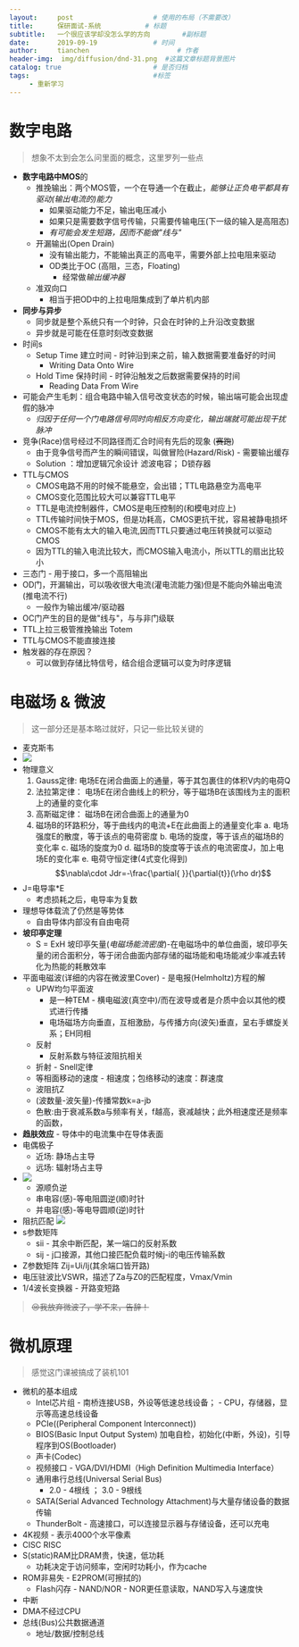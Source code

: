 ```yaml
---
layout:     post                    # 使用的布局（不需要改）
title:      保研面试-系统           # 标题 
subtitle:   一个很应该学却没怎么学的方向        #副标题
date:       2019-09-19              # 时间
author:     tianchen                      # 作者
header-img:  img/diffusion/dnd-31.png  #这篇文章标题背景图片  
catalog: true                       # 是否归档
tags:                               #标签
     - 重新学习
---
```


# 数字电路

> 想象不太到会怎么问里面的概念，这里罗列一些点

* **数字电路中MOS**的
     * 推挽输出：两个MOS管，一个在导通一个在截止，*能够让正负电平都具有驱动(输出电流的)能力*
          * 如果驱动能力不足，输出电压减小
          * 如果只是需要数字信号传输，只需要传输电压(下一级的输入是高阻态)
          * *有可能会发生短路，因而不能做"线与"*
     * 开漏输出(Open Drain)   
          * 没有输出能力，不能输出真正的高电平，需要外部上拉电阻来驱动
          * OD类比于OC (高阻，三态，Floating)
               * 经常做*输出缓冲器*
     * 准双向口
          * 相当于把OD中的上拉电阻集成到了单片机内部
* **同步与异步**
     * 同步就是整个系统只有一个时钟，只会在时钟的上升沿改变数据
     * 异步就是可能在任意时刻改变数据
* 时间s
     * Setup Time 建立时间 - 时钟沿到来之前，输入数据需要准备好的时间
          * Writing Data Onto Wire
     * Hold Time 保持时间 - 时钟沿触发之后数据需要保持的时间
          * Reading Data From Wire
* 可能会产生毛刺：组合电路中输入信号改变状态的时候，输出端可能会出现虚假的脉冲
     * *归因于任何一个门电路信号同时向相反方向变化，输出端就可能出现干扰脉冲*
* 竞争(Race)信号经过不同路径而汇合时间有先后的现象 (~~赛跑~~)
     * 由于竞争信号而产生的瞬间错误，叫做冒险(Hazard/Risk) - 需要输出缓存
     * Solution ：增加逻辑冗余设计 滤波电容； D锁存器
* TTL与CMOS    
     * CMOS电路不用的时候不能悬空，会出错；TTL电路悬空为高电平
     * CMOS变化范围比较大可以兼容TTL电平
     * TTL是电流控制器件，CMOS是电压控制的(和模电对应上)
     * TTL传输时间快于MOS，但是功耗高，CMOS更抗干扰，容易被静电损坏
     * CMOS不能有太大的输入电流,因而TTL只要通过电压转换就可以驱动CMOS
     * 因为TTL的输入电流比较大，而CMOS输入电流小，所以TTL的扇出比较小
* 三态门 - 用于接口，多一个高阻输出
* OD门，开漏输出，可以吸收很大电流(灌电流能力强)但是不能向外输出电流(推电流不行)
     * 一般作为输出缓冲/驱动器
* OC门产生的目的是做"线与"，与与非门级联
* TTL上拉三极管推挽输出 Totem
* TTL与CMOS不能直接连接  
* 触发器的存在原因？
     * 可以做到存储比特信号，结合组合逻辑可以变为时序逻辑

# 电磁场 & 微波
> 这一部分还是基本略过就好，只记一些比较关键的

* 麦克斯韦
* ![](https://github.com/A-suozhang/MyPicBed/raw/master/img/20190919221857.png)
* 物理意义
     1. Gauss定律: 电场E在闭合曲面上的通量，等于其包裹住的体积V内的电荷Q
     2. 法拉第定律： 电场E在闭合曲线上的积分，等于磁场B在该围线为主的面积上的通量的变化率
     3. 高斯磁定律： 磁场B在闭合曲面上的通量为0
     4. 磁场B的环路积分，等于曲线内的电流+E在此曲面上的通量变化率
     a. 电场强度E的散度，等于该点的电荷密度
     b. 电场的旋度，等于该点的磁场B的变化率
     c. 磁场的旋度为0
     d. 磁场B的旋度等于该点的电流密度J，加上电场E的变化率
     e. 电荷守恒定律(4式变化得到) $$\nabla\cdot Jdr=-\frac{\partial{ }}{\partial{t}}(\rho dr)$$
* J=电导率*E
     * 考虑损耗之后，电导率为复数
* 理想导体载流了仍然是等势体
     * 自由导体内部没有自由电荷
* **坡印亭定理** 
     * S = ExH 坡印亭矢量(*电磁场能流密度*)-在电磁场中的单位曲面，坡印亭矢量的闭合面积分，等于闭合曲面内部存储的磁场能和电场能减少率减去转化为热能的耗散效率
* 平面电磁波(详细的内容在微波里Cover) - 是电报(Helmholtz)方程的解
     * UPW均匀平面波
          * 是一种TEM - 横电磁波(真空中)/而在波导或者是介质中会以其他的模式进行传播
          * 电场磁场方向垂直，互相激励，与传播方向(波矢)垂直，呈右手螺旋关系；EH同相
     * 反射
          * 反射系数与特征波阻抗相关
     * 折射 - Snell定律
     * 等相面移动的速度 - 相速度；包络移动的速度：群速度
     * 波阻抗Z
     * (波数量-波矢量)-传播常数k=a-jb
     * 色散:由于衰减系数a与频率有关，f越高，衰减越快；此外相速度还是频率的函数，
* **趋肤效应** - 导体中的电流集中在导体表面
* 电偶极子
     * 近场: 静场占主导
     * 远场: 辐射场占主导
* ![](https://github.com/A-suozhang/MyPicBed/raw/master/img/20190920094817.png)
     * 源顺负逆
     * 串电容(感)-等电阻圆逆(顺)时针
     * 并电容(感)-等电导圆顺(逆)时针
* 阻抗匹配 ![](https://github.com/A-suozhang/MyPicBed/raw/master/img/20190920095513.png)
* s参数矩阵
     * sii - 其余中断匹配，某一端口的反射系数
     * sij - j口接源，其他口接匹配负载时候j-i的电压传输系数
* Z参数矩阵 Zij=Ui/Ij(其余端口皆开路)
* 电压驻波比VSWR，描述了Za与Z0的匹配程度，Vmax/Vmin
* 1/4波长变换器 - 开路变短路

> ~~😢我放弃微波了，学不来，告辞！~~

# 微机原理

> 感觉这门课被搞成了装机101

* 微机的基本组成
     * Intel芯片组 - 南桥连接USB，外设等低速总线设备； - CPU，存储器，显示等高速总线设备
     * PCIe((Peripheral Component Interconnect))
     * BIOS(Basic Input Output System) 加电自检，初始化(中断，外设)，引导程序到OS(Bootloader)
     * 声卡(Codec)
     * 视频接口 - VGA/DVI/HDMI（High Definition Multimedia Interface）
     * 通用串行总线(Universal Serial Bus) 
          * 2.0 - 4根线  ； 3.0 - 9根线
     * SATA(Serial Advanced Technology Attachment)与大量存储设备的数据传输
     * ThunderBolt - 高速接口，可以连接显示器与存储设备，还可以充电
* 4K视频 - 表示4000个水平像素
* CISC RISC
* S(static)RAM比DRAM贵，快速，低功耗
     *  功耗决定于访问频率，空闲时功耗小，作为cache
* ROM非易失 - E2PROM(可擦拭的)
     * Flash闪存 - NAND/NOR - NOR更任意读取，NAND写入与速度快
* 中断
* DMA不经过CPU
* 总线(Bus)公共数据通道
     * 地址/数据/控制总线
